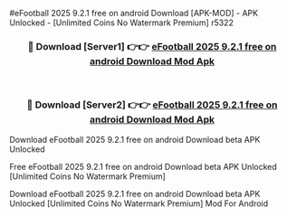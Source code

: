 #eFootball 2025 9.2.1 free on android Download [APK-MOD] - APK Unlocked - [Unlimited Coins No Watermark Premium] r5322



<div align="center">

<h3>🔴 Download [Server1] 👉👉 <a href="https://momento.my/?title=eFootball_2025_9.2.1_free_on_android_Download">eFootball 2025 9.2.1 free on android Download Mod Apk</a></h3><br>

<h3>🔴 Download [Server2] 👉👉 <a href="https://momento.my/?title=eFootball_2025_9.2.1_free_on_android_Download">eFootball 2025 9.2.1 free on android Download Mod Apk</a></h3>
</div>



Download eFootball 2025 9.2.1 free on android Download beta APK Unlocked

Free eFootball 2025 9.2.1 free on android Download beta APK Unlocked [Unlimited Coins No Watermark Premium]

Download eFootball 2025 9.2.1 free on android Download beta APK Unlocked [Unlimited Coins No Watermark Premium] Mod For Android
